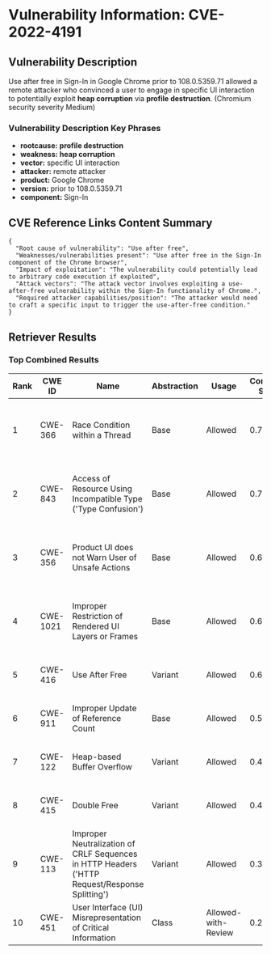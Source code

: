 # Vulnerability Information: CVE-2022-4191

## Vulnerability Description
Use after free in Sign-In in Google Chrome prior to 108.0.5359.71 allowed a remote attacker who convinced a user to engage in specific UI interaction to potentially exploit **heap corruption** via **profile destruction**. (Chromium security severity Medium)

### Vulnerability Description Key Phrases
- **rootcause:** **profile destruction**
- **weakness:** **heap corruption**
- **vector:** specific UI interaction
- **attacker:** remote attacker
- **product:** Google Chrome
- **version:** prior to 108.0.5359.71
- **component:** Sign-In

## CVE Reference Links Content Summary
```
{
  "Root cause of vulnerability": "Use after free",
  "Weaknesses/vulnerabilities present": "Use after free in the Sign-In component of the Chrome browser",
  "Impact of exploitation": "The vulnerability could potentially lead to arbitrary code execution if exploited",
  "Attack vectors": "The attack vector involves exploiting a use-after-free vulnerability within the Sign-In functionality of Chrome.",
  "Required attacker capabilities/position": "The attacker would need to craft a specific input to trigger the use-after-free condition."
}
```

## Retriever Results

### Top Combined Results

| Rank | CWE ID | Name | Abstraction | Usage | Combined Score | Retrievers | Individual Scores |
|------|--------|------|-------------|-------|---------------|------------|-------------------|
| 1 | CWE-366 | Race Condition within a Thread | Base | Allowed | 0.7820 | dense, sparse, graph | dense: 0.566, sparse: 0.495, graph: 0.603 |
| 2 | CWE-843 | Access of Resource Using Incompatible Type ('Type Confusion') | Base | Allowed | 0.7454 | dense, sparse, graph | dense: 0.498, sparse: 0.440, graph: 0.684 |
| 3 | CWE-356 | Product UI does not Warn User of Unsafe Actions | Base | Allowed | 0.6538 | dense, sparse, graph | dense: 0.544, sparse: 0.291, graph: 0.602 |
| 4 | CWE-1021 | Improper Restriction of Rendered UI Layers or Frames | Base | Allowed | 0.6474 | dense, sparse, graph | dense: 0.561, sparse: 0.255, graph: 0.618 |
| 5 | CWE-416 | Use After Free | Variant | Allowed | 0.6246 | dense, sparse | dense: 0.625, sparse: 0.636 |
| 6 | CWE-911 | Improper Update of Reference Count | Base | Allowed | 0.5523 | sparse, graph | sparse: 0.341, graph: 1.000 |
| 7 | CWE-122 | Heap-based Buffer Overflow | Variant | Allowed | 0.4324 | dense, sparse | dense: 0.503, sparse: 0.379 |
| 8 | CWE-415 | Double Free | Variant | Allowed | 0.4082 | dense, sparse | dense: 0.519, sparse: 0.319 |
| 9 | CWE-113 | Improper Neutralization of CRLF Sequences in HTTP Headers ('HTTP Request/Response Splitting') | Variant | Allowed | 0.3815 | dense, sparse | dense: 0.499, sparse: 0.286 |
| 10 | CWE-451 | User Interface (UI) Misrepresentation of Critical Information | Class | Allowed-with-Review | 0.2639 | dense, sparse | dense: 0.554, sparse: 0.301 |


